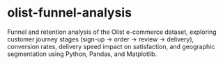 # olist-funnel-analysis
Funnel and retention analysis of the Olist e-commerce dataset, exploring customer journey stages (sign-up → order → review → delivery), conversion rates, delivery speed impact on satisfaction, and geographic segmentation using Python, Pandas, and Matplotlib.
